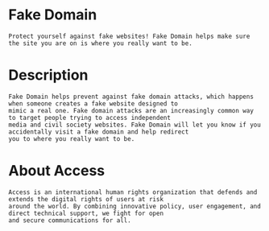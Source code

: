 Fake Domain
===========

	Protect yourself against fake websites! Fake Domain helps make sure the site you are on is where you really want to be.


Description
===========

	Fake Domain helps prevent against fake domain attacks, which happens when someone creates a fake website designed to
	mimic a real one. Fake domain attacks are an increasingly common way to target people trying to access independent
	media and civil society websites. Fake Domain will let you know if you accidentally visit a fake domain and help redirect
	you to where you really want to be.


About Access
============

	Access is an international human rights organization that defends and extends the digital rights of users at risk
	around the world. By combining innovative policy, user engagement, and direct technical support, we fight for open
	and secure communications for all.
